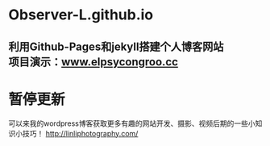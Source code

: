 # Observer-L.github.io
利用Github-Pages和jekyll搭建个人博客网站  
项目演示：www.elpsycongroo.cc
--- 
# 暂停更新
可以来我的wordpress博客获取更多有趣的网站开发、摄影、视频后期的一些小知识小技巧！
http://linliphotography.com/
